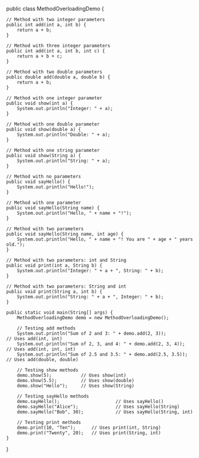 public class MethodOverloadingDemo {

    // Method with two integer parameters
    public int add(int a, int b) {
        return a + b;
    }

    // Method with three integer parameters
    public int add(int a, int b, int c) {
        return a + b + c;
    }

    // Method with two double parameters
    public double add(double a, double b) {
        return a + b;
    }

    // Method with one integer parameter
    public void show(int a) {
        System.out.println("Integer: " + a);
    }

    // Method with one double parameter
    public void show(double a) {
        System.out.println("Double: " + a);
    }

    // Method with one string parameter
    public void show(String a) {
        System.out.println("String: " + a);
    }

    // Method with no parameters
    public void sayHello() {
        System.out.println("Hello!");
    }

    // Method with one parameter
    public void sayHello(String name) {
        System.out.println("Hello, " + name + "!");
    }

    // Method with two parameters
    public void sayHello(String name, int age) {
        System.out.println("Hello, " + name + "! You are " + age + " years old.");
    }

    // Method with two parameters: int and String
    public void print(int a, String b) {
        System.out.println("Integer: " + a + ", String: " + b);
    }

    // Method with two parameters: String and int
    public void print(String a, int b) {
        System.out.println("String: " + a + ", Integer: " + b);
    }

    public static void main(String[] args) {
        MethodOverloadingDemo demo = new MethodOverloadingDemo();

        // Testing add methods
        System.out.println("Sum of 2 and 3: " + demo.add(2, 3));                // Uses add(int, int)
        System.out.println("Sum of 2, 3, and 4: " + demo.add(2, 3, 4));        // Uses add(int, int, int)
        System.out.println("Sum of 2.5 and 3.5: " + demo.add(2.5, 3.5));       // Uses add(double, double)

        // Testing show methods
        demo.show(5);           // Uses show(int)
        demo.show(5.5);         // Uses show(double)
        demo.show("Hello");     // Uses show(String)

        // Testing sayHello methods
        demo.sayHello();                     // Uses sayHello()
        demo.sayHello("Alice");              // Uses sayHello(String)
        demo.sayHello("Bob", 30);            // Uses sayHello(String, int)

        // Testing print methods
        demo.print(10, "Ten");      // Uses print(int, String)
        demo.print("Twenty", 20);   // Uses print(String, int)
    }
}
